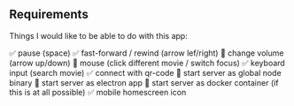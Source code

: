 ## Requirements
<!-- ✅🔳️ -->

Things I would like to be able to do with this app:

✅ pause (space)
✅ fast-forward / rewind (arrow lef/right)
🔳️ change volume (arrow up/down)
🔳️ mouse (click different movie / switch focus)
✅ keyboard input (search movie)
✅ connect with qr-code
🔳️ start server as global node binary
🔳️ start server as electron app
🔳️ start server as docker container (if this is at all possible)
✅ mobile homescreen icon
